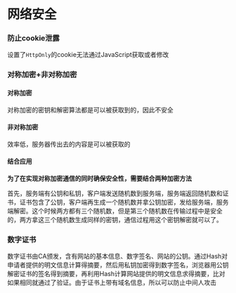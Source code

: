 # 网络安全

### 防止cookie泄露

设置了`HttpOnly`的cookie无法通过JavaScript获取或者修改

### 对称加密+非对称加密

#### 对称加密

对称加密的密钥和解密算法都是可以被获取到的，因此不安全

#### 非对称加密

效率低，服务器传出去的内容是可以被获取的

#### 结合应用

**为了在实现对称加密通信的同时确保安全性，需要结合两种加密方法**

首先，服务端有公钥和私钥，客户端发送随机数到服务端，服务端返回随机数和证书，证书包含了公钥，客户端再生成一个随机数并拿公钥加密，发给服务端，服务端解密。这个时候两方都有三个随机数，但是第三个随机数在传输过程中是安全的，两方拿这三个随机数生成同样的密钥，通信过程用这个密钥解密就可以了。

### 数字证书

数字证书由CA颁发，含有网站的基本信息、数字签名、网站的公钥。通过Hash对申请者提供的明文信息计算得摘要，然后用私钥加密得到数字签名，浏览器用公钥解密证书的签名得到摘要，再利用Hash计算网站提供的明文信息求得摘要，比对如果相同就通过了验证。由于证书上带有域名信息，所以可以防止中间人攻击